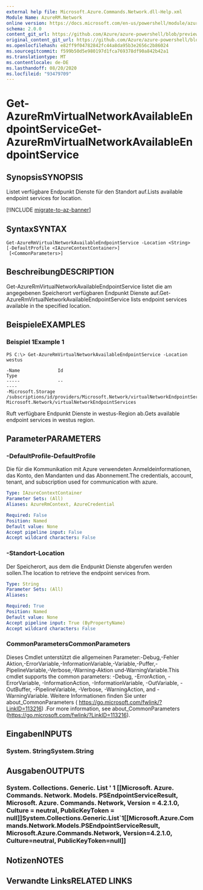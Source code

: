 ```yaml
---
external help file: Microsoft.Azure.Commands.Network.dll-Help.xml
Module Name: AzureRM.Network
online version: https://docs.microsoft.com/en-us/powershell/module/azurerm.network/get-azurermvirtualnetworkavailableendpointservice
schema: 2.0.0
content_git_url: https://github.com/Azure/azure-powershell/blob/preview/src/ResourceManager/Network/Commands.Network/help/Get-AzureRmVirtualNetworkAvailableEndpointService.md
original_content_git_url: https://github.com/Azure/azure-powershell/blob/preview/src/ResourceManager/Network/Commands.Network/help/Get-AzureRmVirtualNetworkAvailableEndpointService.md
ms.openlocfilehash: e82ff9f04782842fc44a8da95b3e2656c2b86024
ms.sourcegitcommit: f599b50d5e980197d1fca769378df90a842b42a1
ms.translationtype: MT
ms.contentlocale: de-DE
ms.lasthandoff: 08/20/2020
ms.locfileid: "93479709"
---
```

# <span data-ttu-id="a5bc8-101">Get-AzureRmVirtualNetworkAvailableEndpointService</span><span class="sxs-lookup"><span data-stu-id="a5bc8-101">Get-AzureRmVirtualNetworkAvailableEndpointService</span></span>

## <span data-ttu-id="a5bc8-102">Synopsis</span><span class="sxs-lookup"><span data-stu-id="a5bc8-102">SYNOPSIS</span></span>
<span data-ttu-id="a5bc8-103">Listet verfügbare Endpunkt Dienste für den Standort auf.</span><span class="sxs-lookup"><span data-stu-id="a5bc8-103">Lists available endpoint services for location.</span></span>

[!INCLUDE [migrate-to-az-banner](../../includes/migrate-to-az-banner.md)]

## <span data-ttu-id="a5bc8-104">Syntax</span><span class="sxs-lookup"><span data-stu-id="a5bc8-104">SYNTAX</span></span>

```
Get-AzureRmVirtualNetworkAvailableEndpointService -Location <String> [-DefaultProfile <IAzureContextContainer>]
 [<CommonParameters>]
```

## <span data-ttu-id="a5bc8-105">Beschreibung</span><span class="sxs-lookup"><span data-stu-id="a5bc8-105">DESCRIPTION</span></span>
<span data-ttu-id="a5bc8-106">Get-AzureRmVirtualNetworkAvailableEndpointService listet die am angegebenen Speicherort verfügbaren Endpunkt Dienste auf.</span><span class="sxs-lookup"><span data-stu-id="a5bc8-106">Get-AzureRmVirtualNetworkAvailableEndpointService lists endpoint services available in the specified location.</span></span>

## <span data-ttu-id="a5bc8-107">Beispiele</span><span class="sxs-lookup"><span data-stu-id="a5bc8-107">EXAMPLES</span></span>

### <span data-ttu-id="a5bc8-108">Beispiel 1</span><span class="sxs-lookup"><span data-stu-id="a5bc8-108">Example 1</span></span>
```
PS C:\> Get-AzureRmVirtualNetworkAvailableEndpointService -Location westus

-Name              Id                                                                                             Type
-----              --                                                                                             ----
-Microsoft.Storage /subscriptions/id/providers/Microsoft.Network/virtualNetworkEndpointServices/Microsoft.Storage Microsoft.Network/virtualNetworkEndpointServices
```

<span data-ttu-id="a5bc8-109">Ruft verfügbare Endpunkt Dienste in westus-Region ab.</span><span class="sxs-lookup"><span data-stu-id="a5bc8-109">Gets available endpoint services in westus region.</span></span>

## <span data-ttu-id="a5bc8-110">Parameter</span><span class="sxs-lookup"><span data-stu-id="a5bc8-110">PARAMETERS</span></span>

### <span data-ttu-id="a5bc8-111">-DefaultProfile</span><span class="sxs-lookup"><span data-stu-id="a5bc8-111">-DefaultProfile</span></span>
<span data-ttu-id="a5bc8-112">Die für die Kommunikation mit Azure verwendeten Anmeldeinformationen, das Konto, den Mandanten und das Abonnement.</span><span class="sxs-lookup"><span data-stu-id="a5bc8-112">The credentials, account, tenant, and subscription used for communication with azure.</span></span>

```yaml
Type: IAzureContextContainer
Parameter Sets: (All)
Aliases: AzureRmContext, AzureCredential

Required: False
Position: Named
Default value: None
Accept pipeline input: False
Accept wildcard characters: False
```

### <span data-ttu-id="a5bc8-113">-Standort</span><span class="sxs-lookup"><span data-stu-id="a5bc8-113">-Location</span></span>
<span data-ttu-id="a5bc8-114">Der Speicherort, aus dem die Endpunkt Dienste abgerufen werden sollen.</span><span class="sxs-lookup"><span data-stu-id="a5bc8-114">The location to retrieve the endpoint services from.</span></span>

```yaml
Type: String
Parameter Sets: (All)
Aliases: 

Required: True
Position: Named
Default value: None
Accept pipeline input: True (ByPropertyName)
Accept wildcard characters: False
```

### <span data-ttu-id="a5bc8-115">CommonParameters</span><span class="sxs-lookup"><span data-stu-id="a5bc8-115">CommonParameters</span></span>
<span data-ttu-id="a5bc8-116">Dieses Cmdlet unterstützt die allgemeinen Parameter:-Debug,-Fehler Aktion,-ErrorVariable,-InformationVariable,-Variable,-Puffer,-PipelineVariable,-Verbose,-Warning-Aktion und-WarningVariable.</span><span class="sxs-lookup"><span data-stu-id="a5bc8-116">This cmdlet supports the common parameters: -Debug, -ErrorAction, -ErrorVariable, -InformationAction, -InformationVariable, -OutVariable, -OutBuffer, -PipelineVariable, -Verbose, -WarningAction, and -WarningVariable.</span></span> <span data-ttu-id="a5bc8-117">Weitere Informationen finden Sie unter about_CommonParameters ( https://go.microsoft.com/fwlink/?LinkID=113216) .</span><span class="sxs-lookup"><span data-stu-id="a5bc8-117">For more information, see about_CommonParameters (https://go.microsoft.com/fwlink/?LinkID=113216).</span></span>

## <span data-ttu-id="a5bc8-118">Eingaben</span><span class="sxs-lookup"><span data-stu-id="a5bc8-118">INPUTS</span></span>

### <span data-ttu-id="a5bc8-119">System. String</span><span class="sxs-lookup"><span data-stu-id="a5bc8-119">System.String</span></span>

## <span data-ttu-id="a5bc8-120">Ausgaben</span><span class="sxs-lookup"><span data-stu-id="a5bc8-120">OUTPUTS</span></span>

### <span data-ttu-id="a5bc8-121">System. Collections. Generic. List ' 1 [[Microsoft. Azure. Commands. Network. Models. PSEndpointServiceResult, Microsoft. Azure. Commands. Network, Version = 4.2.1.0, Culture = neutral, PublicKeyToken = null]]</span><span class="sxs-lookup"><span data-stu-id="a5bc8-121">System.Collections.Generic.List\`1[[Microsoft.Azure.Commands.Network.Models.PSEndpointServiceResult, Microsoft.Azure.Commands.Network, Version=4.2.1.0, Culture=neutral, PublicKeyToken=null]]</span></span>

## <span data-ttu-id="a5bc8-122">Notizen</span><span class="sxs-lookup"><span data-stu-id="a5bc8-122">NOTES</span></span>

## <span data-ttu-id="a5bc8-123">Verwandte Links</span><span class="sxs-lookup"><span data-stu-id="a5bc8-123">RELATED LINKS</span></span>

